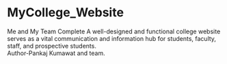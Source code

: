 # MyCollege_Website
Me and My Team  Complete A well-designed and functional college website serves as a vital communication and information hub for students, faculty, staff, and prospective students. </br>
Author-Pankaj Kumawat and team.

